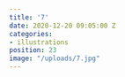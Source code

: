 ```yaml
---
title: '7'
date: 2020-12-20 09:05:00 Z
categories:
- illustrations
position: 23
image: "/uploads/7.jpg"
---
```



